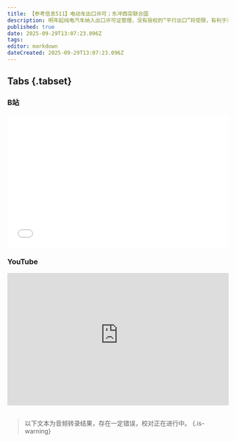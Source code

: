 ```yaml
---
title: 【参考信息511】电动车出口许可；东冲西突联合国
description: 明年起纯电汽车纳入出口许可证管理，没有授权的“平行出口”将受限，有利于汽车行业反内卷和提升整体出口质量。60天账期落没落实？如落，遇到何时计账、验收卡点问题，中汽协再发倡议。贵州、山东两名贪腐两三亿的贪官牢底坐穿，已是从轻处罚。江苏国资委连续三任主任落马，云南玉溪连续四任书记被查。河南被判16年的贪污犯收买狱警、医生，监外逍遥4年多。联合国80岁了，本届联大东冲西突，多位领导任提到“被遗忘的冲突”。
published: true
date: 2025-09-29T13:07:23.096Z
tags: 
editor: markdown
dateCreated: 2025-09-29T13:07:23.096Z
---
```


## Tabs {.tabset}
### B站
<div style="position: relative; padding: 30% 45%;">
<iframe style="position: absolute; width: 100%; height: 100%; left: 0; top: 0;" src="//player.bilibili.com/player.html?&bvid=BV1qmnqzBEuk&page=1&as_wide=1&high_quality=1&danmaku=1&autoplay=0" scrolling="no" border="0" frameborder="no" framespacing="0" allowfullscreen="true"></iframe>
</div>

### YouTube
<div style="position: relative; padding: 30% 45%;">
<iframe style="position: absolute; top: 0; left: 0; width: 100%; height: 100%;" src="https://www.youtube-nocookie.com/embed/YouTubeVID" title="YouTube video player" frameborder="0" allow="accelerometer; autoplay; clipboard-write; encrypted-media; gyroscope; picture-in-picture" allowfullscreen></iframe>
</div>

## 

> 以下文本为音频转录结果，存在一定错误，校对正在进行中。
{.is-warning}



